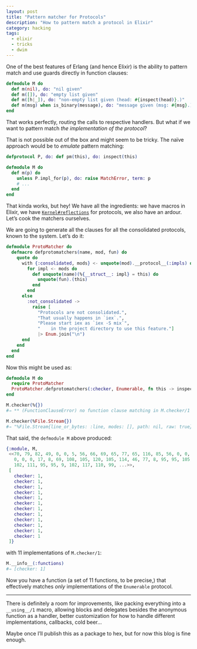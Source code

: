 ```yaml
---
layout: post
title: "Pattern matcher for Protocols"
description: "How to pattern match a protocol in Elixir"
category: hacking
tags:
  - elixir
  - tricks
  - dwim
---
```


One of the best features of Erlang (and hence Elixir) is the ability to
pattern match and use guards directly in function clauses:

```elixir
defmodule M do
  def m(nil), do: "nil given"
  def m([]), do: "empty list given"
  def m([h|_]), do: "non-empty list given (head: #{inspect(head)}.)"
  def m(msg) when is_binary(message), do: "message given (msg: #{msg}.)"
end
```

That works perfectly, routing the calls to respective handlers. But what if
we want to pattern match _the implementation of the protocol_?

That is not possible out of the box and might seem to be tricky. The naïve
approach would be to _emulate_ pattern matching:

```elixir
defprotocol P, do: def pm(this), do: inspect(this)

defmodule M do
  def m(p) do
    unless P.impl_for(p), do: raise MatchError, term: p
    # ...
  end
end
```

That kinda works, but hey! We have all the ingredients: we have macros in Elixir,
we have
[`Kernel#reflections`](https://hexdocs.pm/elixir/Kernel.html#defprotocol/2-reflection)
for protocols, we also have an ardour. Let’s cook the matchers ourselves.

We are going to generate all the clauses for all the consolidated protocols,
known to the system. Let’s do it:

```elixir
defmodule ProtoMatcher do
  defmacro defprotomatchers(name, mod, fun) do
    quote do
      with {:consolidated, mods} <- unquote(mod).__protocol__(:impls) do
        for impl <- mods do
          def unquote(name)(%{__struct__: impl} = this) do
            unquote(fun).(this)
          end
        end
      else
        :not_consolidated ->
          raise [
            "Protocols are not consolidated.",
            "That usually happens in `iex`.",
            "Please start iex as `iex -S mix`",
            "    in the project directory to use this feature."]
            |> Enum.join("\n")
      end
    end
  end
end
```

Now this might be used as:

```elixir
defmodule M do
  require ProtoMatcher
  ProtoMatcher.defprotomatchers(:checker, Enumerable, fn this -> inspect(this) end)
end

M.checker(%{})
#⇒ ** (FunctionClauseError) no function clause matching in M.checker/1

M.checker(%File.Stream{})
#⇒ "%File.Stream{line_or_bytes: :line, modes: [], path: nil, raw: true}"
```

That said, the `defmodule M` above produced:

```elixir
{:module, M,
 <<70, 79, 82, 49, 0, 0, 5, 56, 66, 69, 65, 77, 65, 116, 85, 56, 0, 0, 0, 174,
   0, 0, 0, 17, 8, 69, 108, 105, 120, 105, 114, 46, 77, 8, 95, 95, 105, 110,
   102, 111, 95, 95, 9, 102, 117, 110, 99, ...>>,
 [
   checker: 1,
   checker: 1,
   checker: 1,
   checker: 1,
   checker: 1,
   checker: 1,
   checker: 1,
   checker: 1,
   checker: 1,
   checker: 1,
   checker: 1,
   checker: 1
 ]}
```

with 11 implementations of `M.checker/1`:

```elixir
M.__info__(:functions)
#⇒ [checker: 1]
```

Now you have a function (a set of 11 functions, to be precise,) that effectively
matches _only_ implementations of the `Enumerable` protocol.

---

There is definitely a room for improvements, like packing everything into a `__using__/1`
macro, allowing blocks and delegates besides the anonymous function as a handler,
better customization for how to handle different implementations, callbacks, cold beer...

Maybe once I’ll publish this as a package to hex, but for now this blog is fine enough.
